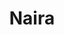---
title: Naira
artigo: a
picture: /images/n/Naira.jpg
background: /images/fundos/bolas.jpg
style: style-verde2
description: Existem muitas versões para o significado...
full-description: Existem muitas versões para o significado de Naira. Em árabe, quer dizer nobreza ou nobre dirigente. Na versão índigena das tribos Quichua e Aymará significa olhos grandes; já a versão grega, náides, se refere a seres mitológicos que controlavam as águas e, por fim, em hindú, quer dizer radiante e cheia de brilho! Não bastasse tudo isso, Naira, curiosamente, é também o nome da moeda corrente da Nigéria! Ufa! 
---